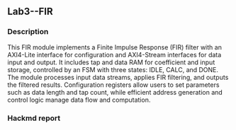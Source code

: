 ## Lab3--FIR
### Description
This FIR module implements a Finite Impulse Response (FIR) filter with an AXI4-Lite interface for configuration and AXI4-Stream interfaces for data input and output. It includes tap and data RAM for coefficient and input storage, controlled by an FSM with three states: IDLE, CALC, and DONE. The module processes input data streams, applies FIR filtering, and outputs the filtered results. Configuration registers allow users to set parameters such as data length and tap count, while efficient address generation and control logic manage data flow and computation.
### Hackmd report

